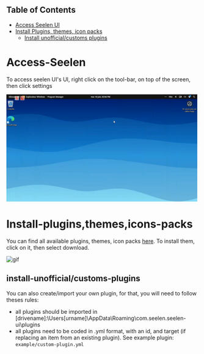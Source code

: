 ## Table of Contents

- [Access Seelen UI](#Access-Seelen)
- [Install Plugins, themes, icon packs](#Install-plugins,themes,icons-packs)
  - [Install unofficial/customs plugins](##install-unofficial/customs-plugins)


# Access-Seelen
To access seelen UI's UI, right click on the tool-bar, on top of the screen, then click settings

<p>
  <img src="screenshots/access-settings.gif" alt="gif" width="500"/>
</p>

# Install-plugins,themes,icons-packs
You can find all available plugins, themes, icon packs [here](https://seelen.io/fr/resources).
To install them, click on it, then select download. 
<p>
  <img src="screenshots/install-plugin.gif" alt="gif" width="500"/>
</p>

## install-unofficial/customs-plugins
You can also create/import your own plugin, for that, you will need to follow theses rules:
- all plugins should be imported in [drivename]:\Users\[urname]\AppData\Roaming\com.seelen.seelen-ui\plugins
- all plugins need to be coded in .yml format, with an id, and target (if replacing an item from an existing plugin). See example plugin: `example/custom-plugin.yml`
